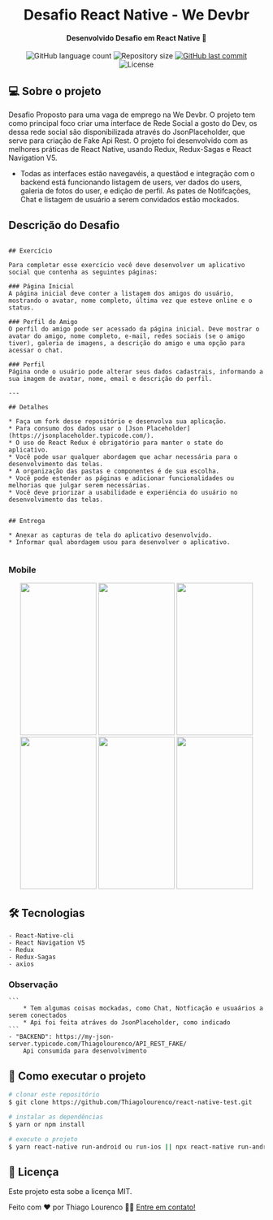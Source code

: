 <h1 align="center">
    Desafio React Native - We Devbr
</h1>

<h4 align="center">
  	Desenvolvido Desafio em React Native 🚀 
</h4>

<p align="center">
  <img alt="GitHub language count" src="https://img.shields.io/github/languages/count/Thiagolourenco/react-native-test?color=%2304D361">

  <img alt="Repository size" src="https://img.shields.io/github/repo-size/Thiagolourenco/react-native-test?color=%2304D361">

  <a href="https://github.com/Thiagolourenco/react-native-test/commits/master">
    <img alt="GitHub last commit" src="https://img.shields.io/github/last-commit/Thiagolourenco/react-native-test?color=%2304D361">
  </a>

  <img alt="License" src="https://img.shields.io/badge/license-MIT-brightgreen">
   
</p>

## 💻 Sobre o projeto

Desafio Proposto para uma vaga de emprego na We Devbr. O projeto tem como principal foco criar uma interface de Rede Social a gosto do Dev, os 
dessa rede social são disponibilizada através do JsonPlaceholder, que serve para criação de Fake Api Rest. O projeto foi desenvolvido com as melhores
práticas de React Native, usando Redux, Redux-Sagas e React Navigation V5. 
 * Todas as interfaces estão navegavéis, a questãod e integração com o backend está funcionando listagem de users, ver dados do users, galeria de fotos do user, e edição de perfil. As pates de Notifcações, Chat e listagem de usuário a serem convidados estão mockados.

## Descrição do Desafio

```
 
## Exercício

Para completar esse exercício você deve desenvolver um aplicativo social que contenha as seguintes páginas:

### Página Inicial
A página inicial deve conter a listagem dos amigos do usuário, mostrando o avatar, nome completo, última vez que esteve online e o status.

### Perfil do Amigo
O perfil do amigo pode ser acessado da página inicial. Deve mostrar o avatar do amigo, nome completo, e-mail, redes sociais (se o amigo tiver), galeria de imagens, a descrição do amigo e uma opção para acessar o chat.

### Perfil
Página onde o usuário pode alterar seus dados cadastrais, informando a sua imagem de avatar, nome, email e descrição do perfil.

---

## Detalhes

* Faça um fork desse repositório e desenvolva sua aplicação.
* Para consumo dos dados usar o [Json Placeholder](https://jsonplaceholder.typicode.com/).
* O uso de React Redux é obrigatório para manter o state do aplicativo.
* Você pode usar qualquer abordagem que achar necessária para o desenvolvimento das telas.
* A organização das pastas e componentes é de sua escolha.
* Você pode estender as páginas e adicionar funcionalidades ou melhorias que julgar serem necessárias.
* Você deve priorizar a usabilidade e experiência do usuário no desenvolvimento das telas.


## Entrega

* Anexar as capturas de tela do aplicativo desenvolvido.
* Informar qual abordagem usou para desenvolver o aplicativo.


```


### Mobile


<p align="center">
  <img alt="" src="https://thiago-27-storage.s3.amazonaws.com/PageInit.jpg" width="150px" height="300px">

  <img alt="" src="https://thiago-27-storage.s3.amazonaws.com/HomePage.jpg" width="150px" height="300px">
  <img alt="" title="home" src="https://thiago-27-storage.s3.amazonaws.com/home.jpg" width="150px" height="300px">
  <img alt="" title="peril" src="https://thiago-27-storage.s3.amazonaws.com/perfilUser.jpg" width="150px" height="300px">
  <img alt="" title="notifcation" src="https://thiago-27-storage.s3.amazonaws.com/notification.jpg" width="150px" height="300px">
  <img alt="" title="chat" src="https://thiago-27-storage.s3.amazonaws.com/chat.jpg" width="150px" height="300px">

</p>

## 🛠 Tecnologias 
    - React-Native-cli
    - React Navigation V5
    - Redux
    - Redux-Sagas
    - axios


### Observação
    ```
        * Tem algumas coisas mockadas, como Chat, Notficação e usuaários a serem conectados
        * Api foi feita atráves do JsonPlaceholder, como indicado
    ```
    - "BACKEND": https://my-json-server.typicode.com/Thiagolourenco/API_REST_FAKE/
        Api consumida para desenvolvimento


## 🚀 Como executar o projeto

```bash
# clonar este repositório
$ git clone https://github.com/Thiagolourenco/react-native-test.git

# instalar as dependências
$ yarn or npm install 

# execute o projeto
$ yarn react-native run-android ou run-ios || npx react-native run-android ou run-ios

```

## 📝 Licença

Este projeto esta sobe a licença MIT.

Feito com ❤️ por Thiago Lourenco 👋🏽 [Entre em contato!](https://www.linkedin.com/in/thiago-louren%C3%A7o-a6a851101/)
